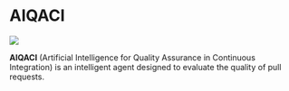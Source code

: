 # AIQACI

<img src="https://img.shields.io/badge/-Python-3776AB?style=flat&logo=python&logoColor=white"/>

**AIQACI** (Artificial Intelligence for Quality Assurance in Continuous Integration) is an intelligent agent designed to evaluate the quality of pull requests.
